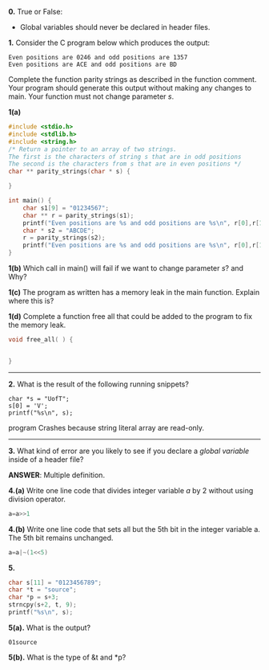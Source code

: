 **0.** True or False:

- Global variables should never be declared in header files.



**1.** Consider the C program below which produces the output:
```
Even positions are 0246 and odd positions are 1357
Even positions are ACE and odd positions are BD
```
Complete the function parity strings as described in the function comment. Your program should generate this output without making any changes to main. Your function must not change parameter *s*.

**1(a)**
```c
#include <stdio.h>
#include <stdlib.h>
#include <string.h>
/* Return a pointer to an array of two strings. 
The first is the characters of string s that are in odd positions 
The second is the characters from s that are in even positions */
char ** parity_strings(char * s) {

}
```

```c
int main() {
    char s1[9] = "01234567";
    char ** r = parity_strings(s1);
    printf("Even positions are %s and odd positions are %s\n", r[0],r[1]);
    char * s2 = "ABCDE";
    r = parity_strings(s2);
    printf("Even positions are %s and odd positions are %s\n", r[0],r[1]);
}
```

**1(b)** Which call in main() will fail if we want to change parameter *s*? and Why?

**1(c)** The program as written has a memory leak in the main function. Explain where this is?

**1(d)** Complete a function free all that could be added to the program to fix the memory leak. 

```c
void free_all( ) {


}
```

---

**2.** What is the result of the following running snippets?

```
char *s = "UofT";
s[0] = 'V';
printf("%s\n", s);
```
program Crashes because string literal array are read-only.

---
**3.** What kind of error are you likely to see if you declare a *global variable* inside of a header file?

**ANSWER**: Multiple definition.


**4.(a)** Write one line code that divides integer variable *a* by 2 without using division operator.

```c
a=a>>1
```
**4.(b)** Write one line code that sets all but the 5th bit in the integer variable a. The 5th bit remains unchanged.
```c
a=a|~(1<<5)
```

**5.** 

```c
char s[11] = "0123456789";
char *t = "source";
char *p = s+3;
strncpy(s+2, t, 9);
printf("%s\n", s);
```
**5(a).** What is the output?
```
01source
``` 
**5(b).** What is the type of &t and *p?




